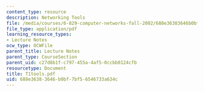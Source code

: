 ```yaml
---
content_type: resource
description: Networking Tools
file: /media/courses/6-829-computer-networks-fall-2002/688e36383646b0bf7bf56546733a634c_T1tools.pdf
file_type: application/pdf
learning_resource_types:
- Lecture Notes
ocw_type: OCWFile
parent_title: Lecture Notes
parent_type: CourseSection
parent_uid: c27d8b1f-c797-455a-4af5-0ccbb0124cfb
resourcetype: Document
title: T1tools.pdf
uid: 688e3638-3646-b0bf-7bf5-6546733a634c
---
```

